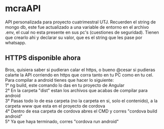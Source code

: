 # mcraAPI
API personalizada para proyecto cuatrimestral UTJ.
Recuerden el string de mongo db, este fue actualizado a una variable de entorno en el archivo .env, el cual no esta presente en sus pc's (cuestiones de seguridad). Tienen que crearlo ahi y declarar su valor, que es el string que les pase por whatsapp.

## HTTPS disponible ahora
Bros, quisiera saber si pudieran calar el https, o bueno @cesar si pudieras calarte la API corriendo en https que
corra tanto en tu PC como en tu cel.  
Para compilar a android tienes que hacer lo siguiente:\
1° ng build, este comando lo das en tu proyecto de Angular\
2° En la carpeta "dist" estan los archivos que acabas de compilar para android\
3° Pasas todo lo de esa carpeta (no la carpeta en si, solo el contenido), a la carpeta
www que esta en el proyecto de cordova\
4° Dentro de esa carpeta de cordova abres el CMD y corres "cordova build android"\
5° Ya que haya terminado, corres "cordova run android"
